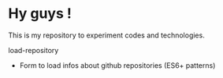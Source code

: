 # Hy guys !

This is my repository to experiment codes and technologies.

load-repository
  - Form to load infos about github repositories (ES6+ patterns)


